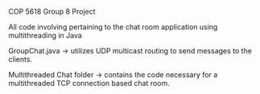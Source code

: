 COP 5618 Group 8 Project

All code involving pertaining to the chat room application using multithreading in Java

GroupChat.java -> utilizes UDP multicast routing to send messages to the clients. 

Multithreaded Chat folder -> contains the code necessary for a multithreaded TCP connection based chat room. 
